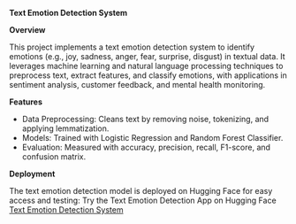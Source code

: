 **Text Emotion Detection System**

**Overview**

This project implements a text emotion detection system to identify emotions (e.g., joy, sadness, anger, fear, surprise, disgust) in textual data. It leverages machine learning and natural language processing techniques to preprocess text, extract features, and classify emotions, with applications in sentiment analysis, customer feedback, and mental health monitoring.

**Features**
- Data Preprocessing: Cleans text by removing noise, tokenizing, and applying lemmatization.
- Models: Trained with Logistic Regression and Random Forest Classifier.
- Evaluation: Measured with accuracy, precision, recall, F1-score, and confusion matrix.

**Deployment**

The text emotion detection model is deployed on Hugging Face for easy access and testing:
Try the Text Emotion Detection App on Hugging Face
[Text Emotion Detection System](https://huggingface.co/spaces/RidaBatool/Text_Emotion_Detection)
